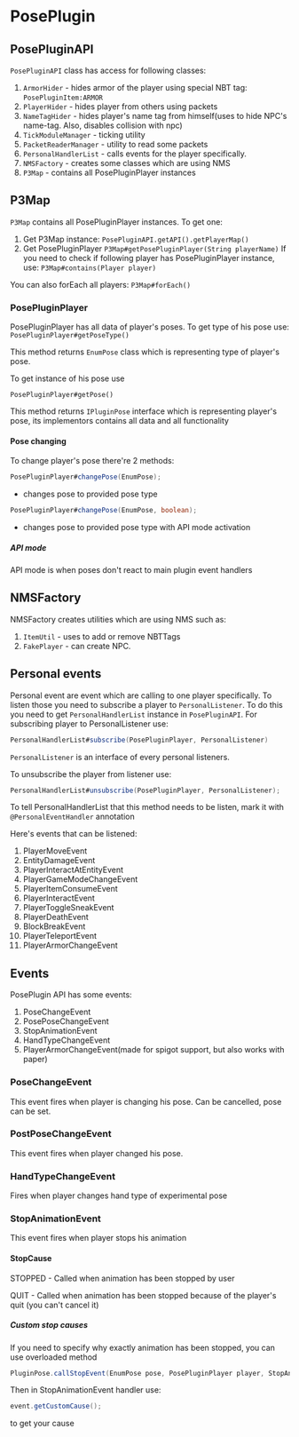 # PosePlugin
## PosePluginAPI
```PosePluginAPI``` class has access for following classes:

1. ```ArmorHider``` - hides armor of the player using special NBT tag: ```PosePluginItem:ARMOR```
2. ```PlayerHider``` - hides player from others using packets
3. ```NameTagHider``` - hides player's name tag from himself(uses to hide NPC's name-tag. Also, disables collision with npc)
4. ```TickModuleManager``` - ticking utility
5. ```PacketReaderManager``` - utility to read some packets
6. ```PersonalHandlerList``` - calls events for the player specifically.
7. ```NMSFactory``` - creates some classes which are using NMS
8. ```P3Map``` - contains all PosePluginPlayer instances



## P3Map
```P3Map``` contains all PosePluginPlayer instances. To get one:
1. Get P3Map instance: ```PosePluginAPI.getAPI().getPlayerMap()```
2. Get PosePluginPlayer ```P3Map#getPosePluginPlayer(String playerName)```
If you need to check if following player has PosePluginPlayer instance, use:
```P3Map#contains(Player player)```

You can also forEach all players:
```P3Map#forEach()```
### PosePluginPlayer
PosePluginPlayer has all data of player's poses.
To get type of his pose use:
```PosePluginPlayer#getPoseType()```

This method returns ```EnumPose``` class which is representing type of player's pose.

To get instance of his pose use

```PosePluginPlayer#getPose()```

This method returns ```IPluginPose``` interface which is representing player's pose, its implementors contains all data and all functionality

#### Pose changing
To change player's pose there're 2 methods:

```java 
PosePluginPlayer#changePose(EnumPose);
```
 - changes pose to provided pose type

``` java
PosePluginPlayer#changePose(EnumPose, boolean);
``` 
 - changes pose to provided pose type with API mode activation

##### API mode
API mode is when poses don't react to main plugin event handlers

## NMSFactory
NMSFactory creates utilities which are using NMS such as:
1. ```ItemUtil``` - uses to add or remove NBTTags
2. ```FakePlayer``` - can create NPC.

## Personal events
Personal event are event which are calling to one player specifically.
To listen those you need to subscribe a player to ```PersonalListener```.
To do this you need to get ```PersonalHandlerList``` instance in ```PosePluginAPI```.
For subscribing player to PersonalListener use:

```java 
PersonalHandlerList#subscribe(PosePluginPlayer, PersonalListener)
```

```PersonalListener``` is an interface of every personal listeners.

To unsubscribe the player from listener use:

```java 
PersonalHandlerList#unsubscribe(PosePluginPlayer, PersonalListener);
```

To tell PersonalHandlerList that this method needs to be listen, mark it with ```@PersonalEventHandler``` annotation

Here's events that can be listened:
1. PlayerMoveEvent
2. EntityDamageEvent
3. PlayerInteractAtEntityEvent
4. PlayerGameModeChangeEvent
5. PlayerItemConsumeEvent
6. PlayerInteractEvent
7. PlayerToggleSneakEvent
8. PlayerDeathEvent
9. BlockBreakEvent
10. PlayerTeleportEvent
11. PlayerArmorChangeEvent

## Events
PosePlugin API has some events:
1. PoseChangeEvent
2. PosePoseChangeEvent
3. StopAnimationEvent
4. HandTypeChangeEvent
5. PlayerArmorChangeEvent(made for spigot support, but also works with paper)

### PoseChangeEvent
This event fires when player is changing his pose. Can be cancelled, pose can be set.
### PostPoseChangeEvent
This event fires when player changed his pose.
### HandTypeChangeEvent
Fires when player changes hand type of experimental pose
### StopAnimationEvent
This event fires when player stops his animation
#### StopCause
STOPPED - Called when animation has been stopped by user

QUIT - Called when animation has been stopped because of the player's quit (you can't cancel it)

##### Custom stop causes
If you need to specify why exactly animation has been stopped, you can use overloaded method
```java
PluginPose.callStopEvent(EnumPose pose, PosePluginPlayer player, StopAnimationEvent.StopCause cause, String custom);
```
Then in StopAnimationEvent handler use:
```java
event.getCustomCause();
```
to get your cause